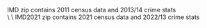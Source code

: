 IMD zip contains 2011 census data and 2013/14 crime stats  
\\
\\
IMD2021 zip contains 2021 census data and 2022/13 crime stats
